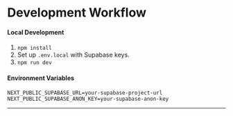 # **Development Workflow**

#### **Local Development**
1.  `npm install`
2.  Set up `.env.local` with Supabase keys.
3.  `npm run dev`

#### **Environment Variables**
```
NEXT_PUBLIC_SUPABASE_URL=your-supabase-project-url
NEXT_PUBLIC_SUPABASE_ANON_KEY=your-supabase-anon-key
```

---
